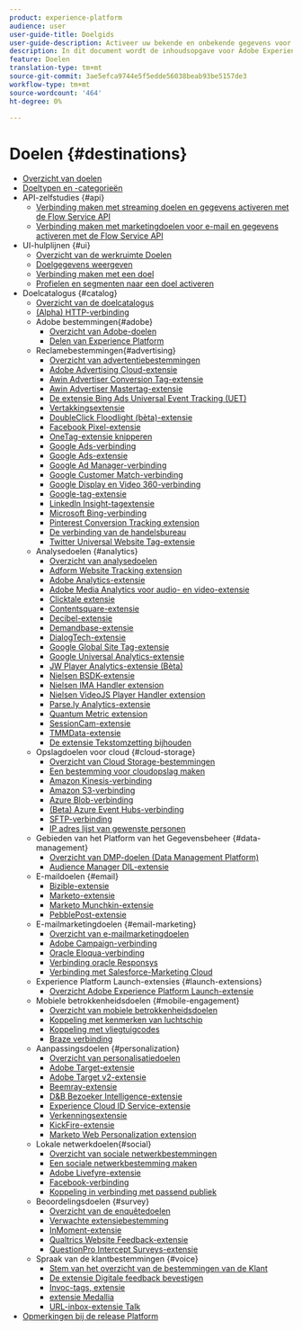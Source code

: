 ```yaml
---
product: experience-platform
audience: user
user-guide-title: Doelgids
user-guide-description: Activeer uw bekende en onbekende gegevens voor marketingcampagnes over meerdere kanalen, e-mailcampagnes, gerichte reclame en vele andere gebruiksgevallen.
description: In dit document wordt de inhoudsopgave voor Adobe Experience Platform-doelen weergegeven
feature: Doelen
translation-type: tm+mt
source-git-commit: 3ae5efca9744e5f5edde56038beab93be5157de3
workflow-type: tm+mt
source-wordcount: '464'
ht-degree: 0%

---
```



# Doelen {#destinations}

* [Overzicht van doelen](./home.md)
* [Doeltypen en -categorieën](./destination-types.md)
* API-zelfstudies {#api}
   * [Verbinding maken met streaming doelen en gegevens activeren met de Flow Service API](./api/streaming-destinations.md)
   * [Verbinding maken met marketingdoelen voor e-mail en gegevens activeren met de Flow Service API](./api/email-marketing.md)
* UI-hulplijnen {#ui}
   * [Overzicht van de werkruimte Doelen](./ui/destinations-workspace.md)
   * [Doelgegevens weergeven](./ui/destination-details-page.md)
   * [Verbinding maken met een doel](./ui/connect-destination.md)
   * [Profielen en segmenten naar een doel activeren](./ui/activate-destinations.md)
* Doelcatalogus {#catalog}
   * [Overzicht van de doelcatalogus](./catalog/overview.md)
   * [ (Alpha) HTTP-verbinding](./catalog/http-destination.md)
   * Adobe bestemmingen{#adobe}
      * [Overzicht van Adobe-doelen](./catalog/adobe/overview.md)
      * [Delen van Experience Platform](https://experienceleague.adobe.com/docs/audience-manager/user-guide/implementation-integration-guides/integration-experience-platform/aam-aep-audience-sharing.html)
   * Reclamebestemmingen{#advertising}
      * [Overzicht van advertentiebestemmingen](./catalog/advertising/overview.md)
      * [Adobe Advertising Cloud-extensie](./catalog/advertising/adobe-advertising-cloud.md)
      * [Awin Advertiser Conversion Tag-extensie](./catalog/advertising/awin-conversiontag.md)
      * [Awin Advertiser Mastertag-extensie](./catalog/advertising/awin-mastertag.md)
      * [De extensie Bing Ads Universal Event Tracking (UET)](./catalog/advertising/bing-ads.md)
      * [Vertakkingsextensie](./catalog/advertising/branch.md)
      * [DoubleClick Floodlight (bèta)-extensie](./catalog/advertising/doubleclick-floodlight.md)
      * [Facebook Pixel-extensie](./catalog/advertising/facebook-pixel.md)
      * [OneTag-extensie knipperen](./catalog/advertising/flashtalking.md)
      * [Google Ads-verbinding](./catalog/advertising/google-ads-destination.md)
      * [Google Ads-extensie](./catalog/advertising/google-ads-extension.md)
      * [Google Ad Manager-verbinding](./catalog/advertising/google-ad-manager.md)
      * [Google Customer Match-verbinding](./catalog/advertising/google-customer-match.md)
      * [Google Display en Video 360-verbinding](./catalog/advertising/google-dv360.md)
      * [Google-tag-extensie](./catalog/advertising/gtag-advertising.md)
      * [LinkedIn Insight-tagextensie](./catalog/advertising/linkedin.md)
      * [Microsoft Bing-verbinding](./catalog/advertising/bing.md)
      * [Pinterest Conversion Tracking extension](./catalog/advertising/pinterest.md)
      * [De verbinding van de handelsbureau](./catalog/advertising/tradedesk.md)
      * [Twitter Universal Website Tag-extensie](./catalog/advertising/twitter-uwt.md)
   * Analysedoelen {#analytics}
      * [Overzicht van analysedoelen](./catalog/analytics/overview.md)
      * [Adform Website Tracking extension](./catalog/analytics/adform.md)
      * [Adobe Analytics-extensie](./catalog/analytics/adobe-analytics.md)
      * [Adobe Media Analytics voor audio- en video-extensie](./catalog/analytics/adobe-video-analytics.md)
      * [Clicktale extensie](./catalog/analytics/clicktale.md)
      * [Contentsquare-extensie](./catalog/analytics/contentsquare.md)
      * [Decibel-extensie](./catalog/analytics/decibel.md)
      * [Demandbase-extensie](./catalog/analytics/demandbase.md)
      * [DialogTech-extensie](./catalog/analytics/dialogtech.md)
      * [Google Global Site Tag-extensie](./catalog/analytics/gtag-analytics.md)
      * [Google Universal Analytics-extensie](./catalog/analytics/google-universal-analytics.md)
      * [JW Player Analytics-extensie (Bèta)](./catalog/analytics/jw-player-analytics.md)
      * [Nielsen BSDK-extensie](./catalog/analytics/nielsen-bsdk.md)
      * [Nielsen IMA Handler extension](./catalog/analytics/nielsen-ima.md)
      * [Nielsen VideoJS Player Handler extension](./catalog/analytics/nielsen-videojs.md)
      * [Parse.ly Analytics-extensie](./catalog/analytics/parsely.md)
      * [Quantum Metric extension](./catalog/analytics/quantum-metric.md)
      * [SessionCam-extensie](./catalog/analytics/sessioncam.md)
      * [TMMData-extensie](./catalog/analytics/tmmdata.md)
      * [De extensie Tekstomzetting bijhouden](./catalog/analytics/yext.md)
   * Opslagdoelen voor cloud {#cloud-storage}
      * [Overzicht van Cloud Storage-bestemmingen](./catalog/cloud-storage/overview.md)
      * [Een bestemming voor cloudopslag maken](./catalog/cloud-storage/workflow.md)
      * [Amazon Kinesis-verbinding](./catalog/cloud-storage/amazon-kinesis.md)
      * [Amazon S3-verbinding](./catalog/cloud-storage/amazon-s3.md)
      * [Azure Blob-verbinding](./catalog/cloud-storage/azure-blob.md)
      * [(Beta) Azure Event Hubs-verbinding](./catalog/cloud-storage/azure-event-hubs.md)
      * [SFTP-verbinding](./catalog/cloud-storage/sftp.md)
      * [IP adres lijst van gewenste personen](./catalog/cloud-storage/ip-address-allow-list.md)
   * Gebieden van het Platform van het Gegevensbeheer {#data-management}
      * [Overzicht van DMP-doelen (Data Management Platform)](./catalog/data-management/overview.md)
      * [Audience Manager DIL-extensie](./catalog/data-management/aam-dil-extension.md)
   * E-maildoelen {#email}
      * [Bizible-extensie](./catalog/email/bizible.md)
      * [Marketo-extensie](./catalog/email/marketo.md)
      * [Marketo Munchkin-extensie](./catalog/email/marketo-munchkin.md)
      * [PebblePost-extensie](./catalog/email/pebblepost.md)
   * E-mailmarketingdoelen {#email-marketing}
      * [Overzicht van e-mailmarketingdoelen](./catalog/email-marketing/overview.md)
      * [Adobe Campaign-verbinding](./catalog/email-marketing/adobe-campaign.md)
      * [Oracle Eloqua-verbinding](./catalog/email-marketing/oracle-eloqua.md)
      * [Verbinding oracle Responsys](./catalog/email-marketing/oracle-responsys.md)
      * [Verbinding met Salesforce-Marketing Cloud](./catalog/email-marketing/salesforce-marketing-cloud.md)
   * Experience Platform Launch-extensies {#launch-extensions}
      * [Overzicht Adobe Experience Platform Launch-extensie](./catalog/launch-extensions/overview.md)
   * Mobiele betrokkenheidsdoelen {#mobile-engagement}
      * [Overzicht van mobiele betrokkenheidsdoelen](./catalog/mobile-engagement/overview.md)
      * [Koppeling met kenmerken van luchtschip](./catalog/mobile-engagement/airship-attributes.md)
      * [Koppeling met vliegtuigcodes](./catalog/mobile-engagement/airship-tags.md)
      * [Braze verbinding](./catalog/mobile-engagement/braze.md)
   * Aanpassingsdoelen {#personalization}
      * [Overzicht van personalisatiedoelen](./catalog/personalization/overview.md)
      * [Adobe Target-extensie](./catalog/personalization/adobe-target.md)
      * [Adobe Target v2-extensie](./catalog/personalization/adobe-target-v2.md)
      * [Beemray-extensie](./catalog/personalization/beemray.md)
      * [D&amp;B Bezoeker Intelligence-extensie](./catalog/personalization/dnb.md)
      * [Experience Cloud ID Service-extensie](./catalog/personalization/adobe-ecid.md)
      * [Verkenningsextensie](./catalog/personalization/gainsight.md)
      * [KickFire-extensie](./catalog/personalization/kickfire.md)
      * [Marketo Web Personalization extension](./catalog/personalization/marketo-web-personalization.md)
   * Lokale netwerkdoelen{#social}
      * [Overzicht van sociale netwerkbestemmingen](./catalog/social/overview.md)
      * [Een sociale netwerkbestemming maken](./catalog/social/workflow.md)
      * [Adobe Livefyre-extensie](./catalog/social/adobe-livefyre.md)
      * [Facebook-verbinding](./catalog/social/facebook.md)
      * [Koppeling in verbinding met passend publiek](./catalog/social/linkedin.md)
   * Beoordelingsdoelen {#survey}
      * [Overzicht van de enquêtedoelen](./catalog/survey/overview.md)
      * [Verwachte extensiebestemming](./catalog/survey/foresee.md)
      * [InMoment-extensie](./catalog/survey/inmoment.md)
      * [Qualtrics Website Feedback-extensie](./catalog/survey/qualtrics.md)
      * [QuestionPro Intercept Surveys-extensie](./catalog/survey/web-intercept-surveys.md)
   * Spraak van de klantbestemmingen {#voice}
      * [Stem van het overzicht van de bestemmingen van de Klant](./catalog/voice/overview.md)
      * [De extensie Digitale feedback bevestigen](./catalog/voice/confirmit-digital-feedback.md)
      * [Invoc-tags, extensie](./catalog/voice/invoca.md)
      * [extensie Medallia](./catalog/voice/medallia.md)
      * [URL-inbox-extensie Talk](./catalog/voice/talkurl.md)
* [Opmerkingen bij de release Platform](https://www.adobe.com/go/platform-release-notes-en)
